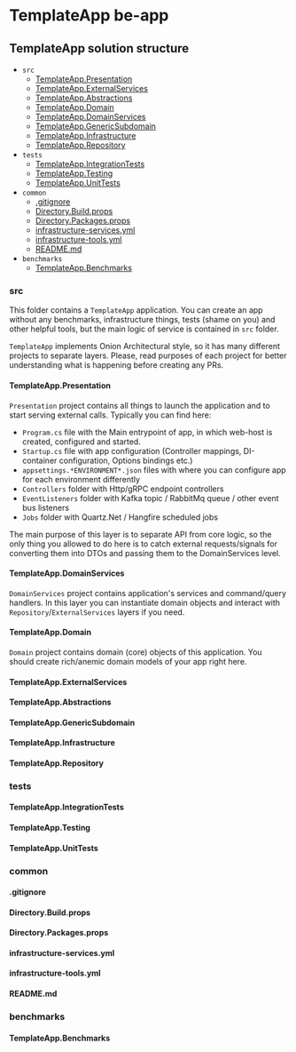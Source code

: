 # TemplateApp be-app

## TemplateApp solution structure

- `src`
    - [TemplateApp.Presentation](#TemplateAppPresentation)
    - [TemplateApp.ExternalServices](#TemplateAppExternalServices)
    - [TemplateApp.Abstractions](#TemplateAppAbstractions)
    - [TemplateApp.Domain](#TemplateAppDomain)
    - [TemplateApp.DomainServices](#TemplateAppDomainServices)
    - [TemplateApp.GenericSubdomain](#TemplateAppGenericSubdomain)
    - [TemplateApp.Infrastructure](#TemplateAppInfrastructure)
    - [TemplateApp.Repository](#TemplateAppRepository)
- `tests`
    - [TemplateApp.IntegrationTests](#TemplateAppIntegrationTests)
    - [TemplateApp.Testing](#TemplateAppTesting)
    - [TemplateApp.UnitTests](#TemplateAppUnitTests)
- `common`
    - [.gitignore](#gitignore)
    - [Directory.Build.props](#DirectoryBuildprops)
    - [Directory.Packages.props](#DirectoryPackagesprops)
    - [infrastructure-services.yml](#infrastructure-servicesyml)
    - [infrastructure-tools.yml](#infrastructure-toolsyml)
    - [README.md](#READMEmd)
- `benchmarks`
    - [TemplateApp.Benchmarks](#TemplateAppBenchmarks)

### src

This folder contains a `TemplateApp` application. You can create an app without any benchmarks, infrastructure things,
tests (shame on you) and other helpful tools, but the main logic of service is contained in `src` folder.

`TemplateApp` implements Onion Architectural style, so it has many different projects to separate layers. Please, read
purposes of each project for better understanding what is happening before creating any PRs.

#### TemplateApp.Presentation

`Presentation` project contains all things to launch the application and to start serving external calls. Typically you
can find here:

- `Program.cs` file with the Main entrypoint of app, in which web-host is created, configured and started.
- `Startup.cs` file with app configuration (Controller mappings, DI-container configuration, Options bindings etc.)
- `appsettings.*ENVIRONMENT*.json` files with where you can configure app for each environment differently
- `Controllers` folder with Http/gRPC endpoint controllers
- `EventListeners` folder with Kafka topic / RabbitMq queue / other event bus listeners
- `Jobs` folder with Quartz.Net / Hangfire scheduled jobs

The main purpose of this layer is to separate API from core logic, so the only thing you allowed to do here is to catch
external requests/signals for converting them into DTOs and passing them to the DomainServices level.

#### TemplateApp.DomainServices

`DomainServices` project contains application's services and command/query handlers. In this layer you can instantiate
domain objects and interact with `Repository`/`ExternalServices` layers if you need.

#### TemplateApp.Domain

`Domain` project contains domain (core) objects of this application. You should create rich/anemic domain models of your
app right here.

#### TemplateApp.ExternalServices

#### TemplateApp.Abstractions

#### TemplateApp.GenericSubdomain

#### TemplateApp.Infrastructure

#### TemplateApp.Repository

### tests

#### TemplateApp.IntegrationTests

#### TemplateApp.Testing

#### TemplateApp.UnitTests

### common

#### .gitignore

#### Directory.Build.props

#### Directory.Packages.props

#### infrastructure-services.yml

#### infrastructure-tools.yml

#### README.md

### benchmarks

#### TemplateApp.Benchmarks
